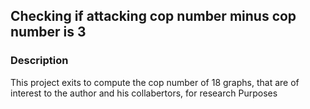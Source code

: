 ## Checking if attacking cop number minus cop number is 3

### Description

This project exits to compute the cop number of 18 graphs, that are of interest to the author and his collabertors, for research Purposes
